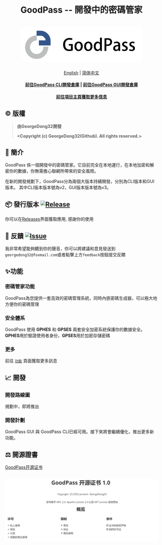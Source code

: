 <h1 align="center">
GoodPass -- 開發中的密碼管家
<h1 align="center">
  <img src="../../Resource/Title%20Photo/GoodPass3.0_Title.png" alt="GoodPass" width="400">
</h1>
  <p align="center">
    <a href="../../README.md">English</a>
    |
    <a href="./README_scn.md">简体中文</a>
  </p>
<h4 align="center">
    <a href="https://github.com/GeorgeDong32/GoodPass-CLI">前往GoodPass CLI開發倉庫</a>
    |
    <a href="https://github.com/GeorgeDong32/GoodPass-GUI">前往GoodPass GUI開發倉庫</a>
</h4>
<h4 align="center">
  <a href="https://georgedong32.github.io/GoodPass">前往項目主頁獲取更多信息</a>
</h4>


## ©️ 版權

> **由GeorgeDong32開發**
>
> **<Copyright (c) GeorgeDong32(Github). All rights reserved.>**<br>
## 🎤 簡介
GoodPass 係一個開發中的密碼管家。它目前完全在本地運行，在本地加密和解密你的數據，你無需擔心聯網所帶來的安全風險。

在新的開發規劃下，GoodPass分為兩個大版本持續開發，分別為CLI版本和GUI版本。 其中CLI版本版本號為v2，GUI版本版本號為v3。

## 📦 發行版本  [<img src="https://img.shields.io/badge/GoodPass-Release-34558b" alt="Release">](https://github.com/GeorgeDong32/GoodPass/releases)

你可以在[Releases](https://github.com/GeorgeDong32/GoodPass/releases)界面獲取應用, 感謝你的使用

## 💬 反饋  [<img src="https://img.shields.io/badge/GoodPass-Feedback-939597" alt="Issue">](https://github.com/GeorgeDong32/GoodPass/issues)
我非常希望能夠聽到你的聲音，你可以將建議和意見發送到`georgedong32@foxmail.com`或者點擊上方`feedback`按鈕提交反饋

## ✨功能

### 密碼管家功能

GoodPass為您提供一套高效的密碼管理系統，同時內嵌密碼生成器，可以極大地方便你的密碼管理

### 安全體系

GoodPass 使用 **GPHES** 和 **GPSES** 兩套安全加密系統保護你的數據安全。**GPHES**用於驗證使用者身份，**GPSES**用於加密存儲密碼

### 更多

前往 [`功能`](https://georgedong32.github.io/GoodPass/features) 頁面獲取更多訊息

## 📈 開發

### 開發路線圖

規劃中，即將推出

### 開發計劃

GoodPass GUI 與 GoodPass CLI已經可用。接下來將會繼續優化，推出更多新功能。

## :balance_scale: 開源證書

[GoodPass开源证书](../License/LICENSE_ZH.md)

<h2 align=center>
    <img src="../../Resource/LicenseOverview/GPOL_overview_CN.png">
</h2>
